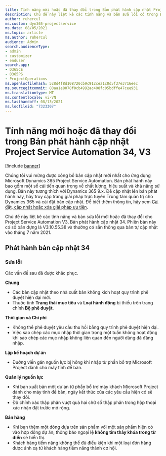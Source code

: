 ```yaml
---
title: Tính năng mới hoặc đã thay đổi trong Bản phát hành cập nhật Project Service Automation 34, V3
description: Chủ đề này liệt kê các tính năng và bản sửa lỗi có trong Bản phát hành cập nhật Project Service Automation 34, V3.
author: ruhercul
ms.custom: dyn365-projectservice
ms.date: 08/05/2021
ms.topic: article
ms.author: ruhercul
audience: Admin
search.audienceType:
- admin
- customizer
- enduser
search.app:
- D365CE
- D365PS
- ProjectOperations
ms.openlocfilehash: 528d4f8d108720cb9c912cea1c0d5f37e3716eec
ms.sourcegitcommit: 80aa1e8070f0cb4992ac408fc05bdffe47cee931
ms.translationtype: MT
ms.contentlocale: vi-VN
ms.lasthandoff: 08/13/2021
ms.locfileid: "7323307"
---
```

# <a name="whats-new-or-changed-in-project-service-automation-update-release-34-v3"></a>Tính năng mới hoặc đã thay đổi trong Bản phát hành cập nhật Project Service Automation 34, V3

[!include [banner](../includes/psa-now-project-operations.md)]

Chúng tôi vui mừng được công bố bản cập nhật mới nhất cho ứng dụng Microsoft Dynamics 365 Project Service Automation. Bản phát hành này bao gồm một số cải tiến quan trọng về chất lượng, hiệu suất và khả năng sử dụng. Bản này tương thích với Dynamics 365 9.x. Để cập nhật lên bản phát hành này, hãy truy cập trang giải pháp trực tuyến Trung tâm quản trị cho Dynamics 365 và cài đặt bản cập nhật. Để biết thêm thông tin, hãy xem [Cài đặt, cập nhật hoặc xóa giải pháp ưu tiên](/power-platform/admin/install-remove-preferred-solution).

Chủ đề này liệt kê các tính năng và bản sửa lỗi mới hoặc đã thay đổi cho Project Service Automation V3, Bản phát hành cập nhật 34. Phiên bản này có số bản dựng là V3.10.55.38 và thường có sẵn thông qua bản tự cập nhật vào tháng 7 năm 2021.

## <a name="update-release-34"></a>Phát hành bản cập nhật 34

### <a name="bug-fixes"></a>Sửa lỗi
Các vấn đề sau đã được khắc phục.

**Chung**

- Các bản cập nhật theo nhà xuất bản không kích hoạt quy trình phê duyệt hiện đại mới.
- Thuộc tính **Trạng thái mục tiêu** và **Loại hành động** bị thiếu trên trang chính **Bộ phê duyệt**.

**Thời gian và Chi phí**

- Không thể phê duyệt yêu cầu thu hồi bằng quy trình phê duyệt hiện đại.
- Việc sao chép các mục nhập thời gian trong một tuần không hoạt động khi sao chép các mục nhập không liên quan đến người dùng đã đăng nhập.

**Lập kế hoạch dự án**

- Đường viền gán nguồn lực bị hỏng khi nhập từ phần bổ trợ Microsoft Project dành cho máy tính để bàn.

**Quản lý nguồn lực**

- Khi bạn xuất bản một dự án từ phần bổ trợ máy khách Microsoft Project dành cho máy tính để bàn, ngày kết thúc của các yêu cầu hiện có sẽ thay đổi.
- Độ chính xác thập phân vượt quá hai chữ số thập phân trong hộp thoại xác nhận đặt trước mở rộng.

**Bán hàng**

- Khi bạn thêm một dòng dựa trên sản phẩm với một sản phẩm hiện có vào hợp đồng dự án, thông báo ngoại lệ **không tìm thấy khóa trong từ điển** sẽ hiển thị.
- Khách hàng tiềm năng không thể đủ điều kiện khi một loại đơn hàng được ánh xạ từ khách hàng tiềm năng thành cơ hội.
